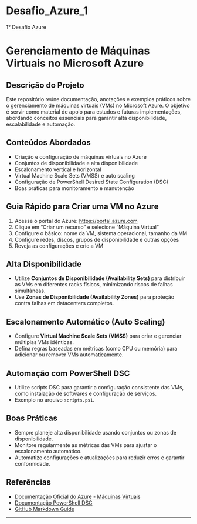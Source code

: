 # Desafio_Azure_1
1° Desafio Azure

# Gerenciamento de Máquinas Virtuais no Microsoft Azure

## Descrição do Projeto
Este repositório reúne documentação, anotações e exemplos práticos sobre o gerenciamento de máquinas virtuais (VMs) no Microsoft Azure. O objetivo é servir como material de apoio para estudos e futuras implementações, abordando conceitos essenciais para garantir alta disponibilidade, escalabilidade e automação.

## Conteúdos Abordados
- Criação e configuração de máquinas virtuais no Azure
- Conjuntos de disponibilidade e alta disponibilidade
- Escalonamento vertical e horizontal
- Virtual Machine Scale Sets (VMSS) e auto scaling
- Configuração de PowerShell Desired State Configuration (DSC)
- Boas práticas para monitoramento e manutenção

## Guia Rápido para Criar uma VM no Azure
1. Acesse o portal do Azure: https://portal.azure.com
2. Clique em “Criar um recurso” e selecione “Máquina Virtual”
3. Configure o básico: nome da VM, sistema operacional, tamanho da VM
4. Configure redes, discos, grupos de disponibilidade e outras opções
5. Reveja as configurações e crie a VM



## Alta Disponibilidade
- Utilize **Conjuntos de Disponibilidade (Availability Sets)** para distribuir as VMs em diferentes racks físicos, minimizando riscos de falhas simultâneas.
- Use **Zonas de Disponibilidade (Availability Zones)** para proteção contra falhas em datacenters completos.

## Escalonamento Automático (Auto Scaling)
- Configure **Virtual Machine Scale Sets (VMSS)** para criar e gerenciar múltiplas VMs idênticas.
- Defina regras baseadas em métricas (como CPU ou memória) para adicionar ou remover VMs automaticamente.
  


## Automação com PowerShell DSC
- Utilize scripts DSC para garantir a configuração consistente das VMs, como instalação de softwares e configuração de serviços.
- Exemplo no arquivo `scripts.ps1`.

## Boas Práticas
- Sempre planeje alta disponibilidade usando conjuntos ou zonas de disponibilidade.
- Monitore regularmente as métricas das VMs para ajustar o escalonamento automático.
- Automatize configurações e atualizações para reduzir erros e garantir conformidade.

## Referências
- [Documentação Oficial do Azure - Máquinas Virtuais](https://learn.microsoft.com/pt-br/azure/virtual-machines/)
- [Documentação PowerShell DSC](https://learn.microsoft.com/pt-br/powershell/dsc/overview)
- [GitHub Markdown Guide](https://guides.github.com/features/mastering-markdown/)

---


